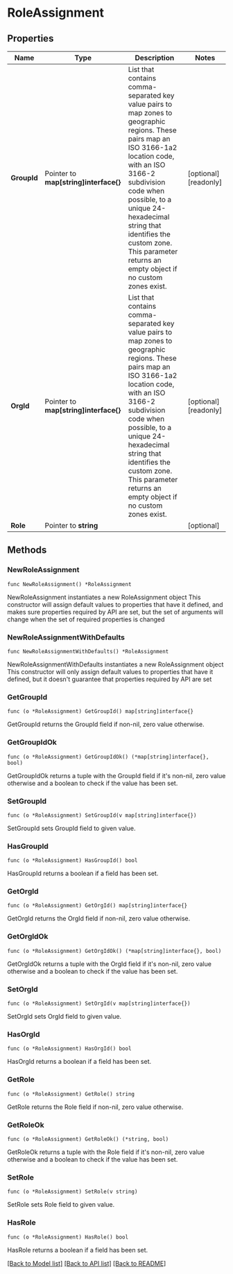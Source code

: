 # RoleAssignment

## Properties

Name | Type | Description | Notes
------------ | ------------- | ------------- | -------------
**GroupId** | Pointer to **map[string]interface{}** | List that contains comma-separated key value pairs to map zones to geographic regions. These pairs map an ISO 3166-1a2 location code, with an ISO 3166-2 subdivision code when possible, to a unique 24-hexadecimal string that identifies the custom zone.  This parameter returns an empty object if no custom zones exist. | [optional] [readonly] 
**OrgId** | Pointer to **map[string]interface{}** | List that contains comma-separated key value pairs to map zones to geographic regions. These pairs map an ISO 3166-1a2 location code, with an ISO 3166-2 subdivision code when possible, to a unique 24-hexadecimal string that identifies the custom zone.  This parameter returns an empty object if no custom zones exist. | [optional] [readonly] 
**Role** | Pointer to **string** |  | [optional] 

## Methods

### NewRoleAssignment

`func NewRoleAssignment() *RoleAssignment`

NewRoleAssignment instantiates a new RoleAssignment object
This constructor will assign default values to properties that have it defined,
and makes sure properties required by API are set, but the set of arguments
will change when the set of required properties is changed

### NewRoleAssignmentWithDefaults

`func NewRoleAssignmentWithDefaults() *RoleAssignment`

NewRoleAssignmentWithDefaults instantiates a new RoleAssignment object
This constructor will only assign default values to properties that have it defined,
but it doesn't guarantee that properties required by API are set

### GetGroupId

`func (o *RoleAssignment) GetGroupId() map[string]interface{}`

GetGroupId returns the GroupId field if non-nil, zero value otherwise.

### GetGroupIdOk

`func (o *RoleAssignment) GetGroupIdOk() (*map[string]interface{}, bool)`

GetGroupIdOk returns a tuple with the GroupId field if it's non-nil, zero value otherwise
and a boolean to check if the value has been set.

### SetGroupId

`func (o *RoleAssignment) SetGroupId(v map[string]interface{})`

SetGroupId sets GroupId field to given value.

### HasGroupId

`func (o *RoleAssignment) HasGroupId() bool`

HasGroupId returns a boolean if a field has been set.

### GetOrgId

`func (o *RoleAssignment) GetOrgId() map[string]interface{}`

GetOrgId returns the OrgId field if non-nil, zero value otherwise.

### GetOrgIdOk

`func (o *RoleAssignment) GetOrgIdOk() (*map[string]interface{}, bool)`

GetOrgIdOk returns a tuple with the OrgId field if it's non-nil, zero value otherwise
and a boolean to check if the value has been set.

### SetOrgId

`func (o *RoleAssignment) SetOrgId(v map[string]interface{})`

SetOrgId sets OrgId field to given value.

### HasOrgId

`func (o *RoleAssignment) HasOrgId() bool`

HasOrgId returns a boolean if a field has been set.

### GetRole

`func (o *RoleAssignment) GetRole() string`

GetRole returns the Role field if non-nil, zero value otherwise.

### GetRoleOk

`func (o *RoleAssignment) GetRoleOk() (*string, bool)`

GetRoleOk returns a tuple with the Role field if it's non-nil, zero value otherwise
and a boolean to check if the value has been set.

### SetRole

`func (o *RoleAssignment) SetRole(v string)`

SetRole sets Role field to given value.

### HasRole

`func (o *RoleAssignment) HasRole() bool`

HasRole returns a boolean if a field has been set.


[[Back to Model list]](../README.md#documentation-for-models) [[Back to API list]](../README.md#documentation-for-api-endpoints) [[Back to README]](../README.md)


